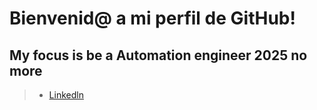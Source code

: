 ###### 
# Bienvenid@ a mi perfil de GitHub!

## My focus is be a Automation engineer 2025 no more

> * [Linkedln](https://www.linkedin.com/in/contact-stevenxyn/)










